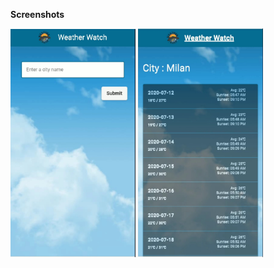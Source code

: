 <b> Screenshots</b>
<p float="left">
<img src="../../Screenshot/jquery1.jpg" width="200">
 <img src="../../Screenshot/jquery2.jpg" width="200">

 </p>
